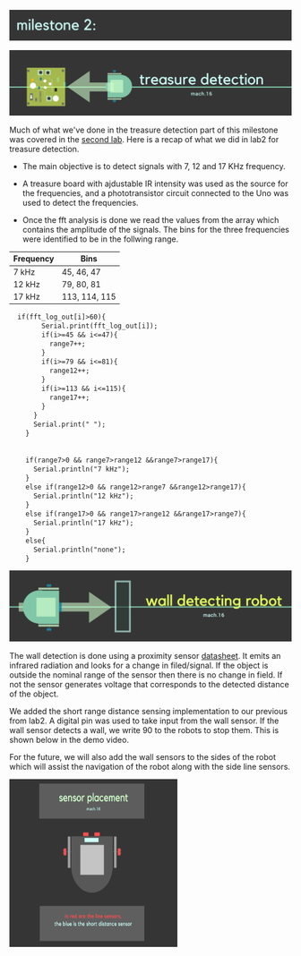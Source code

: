 ![](name.png)


![](tres.png)

Much of what we've done in the treasure detection part of this milestone was covered in the [second lab](https://lois-lee.github.io/Team-16/docs/lab2/lab2.html). Here is a recap of what we did in lab2 for treasure detection. 

* The main objective is to detect signals with 7, 12 and 17 KHz frequency. 

* A treasure board with ajdustable IR intensity was used as the source for the frequencies, and a phototransistor circuit connected to the Uno was used to detect the frequencies.

* Once the fft analysis is done we read the values from the array which contains the amplitude of the signals. The bins for the three frequencies were identified to be in the follwing range. 

| Frequency     | Bins          |
| ------------- | ------------- |
| 7 kHz         | 45, 46, 47    |
| 12 kHz        | 79, 80, 81    |
| 17 kHz        | 113, 114, 115 |

```arduino  
  if(fft_log_out[i]>60){
        Serial.print(fft_log_out[i]);
        if(i>=45 && i<=47){
          range7++;
        }
        if(i>=79 && i<=81){
          range12++;
        }
        if(i>=113 && i<=115){
          range17++;
        }
      } 
      Serial.print(" ");
    }
    
    
    if(range7>0 && range7>range12 &&range7>range17){
      Serial.println("7 kHz");
    }
    else if(range12>0 && range12>range7 &&range12>range17){
      Serial.println("12 kHz");
    }
    else if(range17>0 && range17>range12 &&range17>range7){
      Serial.println("17 kHz");
    }
    else{
      Serial.println("none");
    }
```

![](header.png)

The wall detection is done using a proximity sensor [datasheet](http://www.sharp-world.com/products/device/lineup/data/pdf/datasheet/gp2y0a41sk_e.pdf). It emits an infrared radiation and looks for a change in filed/signal. If the object is outside the nominal range of the sensor then there is no change in field. If not the sensor generates voltage that corresponds to the detected distance of the object. 

We added the short range distance sensing implementation to our previous from lab2. A digital pin was used to take input from the wall sensor. If the wall sensor detects a wall, we write 90 to the robots to stop them. This is shown below in the demo video. 



For the future, we will also add the wall sensors to the sides of the robot which will assist the navigation of the robot along with the side line sensors. 

<img src="placement.png" alt="alt text" width="300" height="300">
